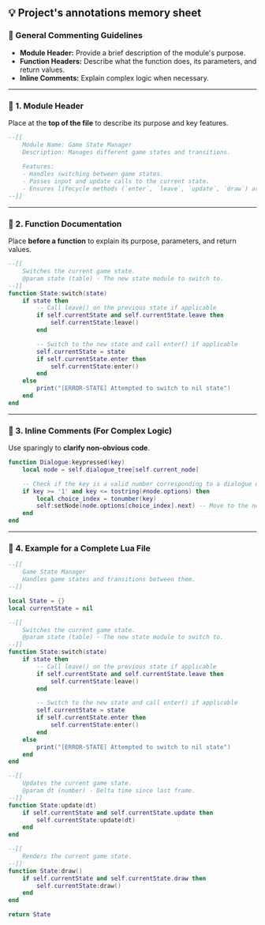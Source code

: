
## **💡 Project's annotations memory sheet**

### **📌 General Commenting Guidelines**
- **Module Header:** Provide a brief description of the module's purpose.
- **Function Headers:** Describe what the function does, its parameters, and return values.
- **Inline Comments:** Explain complex logic when necessary.

---

### **📝 1. Module Header**
Place at the **top of the file** to describe its purpose and key features.
```lua
--[[
    Module Name: Game State Manager
    Description: Manages different game states and transitions.
    
    Features:
    - Handles switching between game states.
    - Passes input and update calls to the current state.
    - Ensures lifecycle methods (`enter`, `leave`, `update`, `draw`) are properly managed.
--]]
```

---

### **🔹 2. Function Documentation**
Place **before a function** to explain its purpose, parameters, and return values.
```lua
--[[
    Switches the current game state.
    @param state (table) - The new state module to switch to.
--]]
function State:switch(state)
    if state then
        -- Call leave() on the previous state if applicable
        if self.currentState and self.currentState.leave then
            self.currentState:leave()
        end

        -- Switch to the new state and call enter() if applicable
        self.currentState = state
        if self.currentState.enter then
            self.currentState:enter()
        end
    else
        print("[ERROR-STATE] Attempted to switch to nil state")
    end
end
```

---

### **🔹 3. Inline Comments (For Complex Logic)**
Use sparingly to **clarify non-obvious code**.
```lua
function Dialogue:keypressed(key)
    local node = self.dialogue_tree[self.current_node]

    -- Check if the key is a valid number corresponding to a dialogue option
    if key >= '1' and key <= tostring(#node.options) then
        local choice_index = tonumber(key)
        self:setNode(node.options[choice_index].next) -- Move to the next dialogue node
    end
end
```

---

### **📌 4. Example for a Complete Lua File**
```lua
--[[
    Game State Manager
    Handles game states and transitions between them.
--]]

local State = {}
local currentState = nil

--[[
    Switches the current game state.
    @param state (table) - The new state module to switch to.
--]]
function State:switch(state)
    if state then
        -- Call leave() on the previous state if applicable
        if self.currentState and self.currentState.leave then
            self.currentState:leave()
        end

        -- Switch to the new state and call enter() if applicable
        self.currentState = state
        if self.currentState.enter then
            self.currentState:enter()
        end
    else
        print("[ERROR-STATE] Attempted to switch to nil state")
    end
end

--[[
    Updates the current game state.
    @param dt (number) - Delta time since last frame.
--]]
function State:update(dt)
    if self.currentState and self.currentState.update then
        self.currentState:update(dt)
    end
end

--[[
    Renders the current game state.
--]]
function State:draw()
    if self.currentState and self.currentState.draw then
        self.currentState:draw()
    end
end

return State
```
